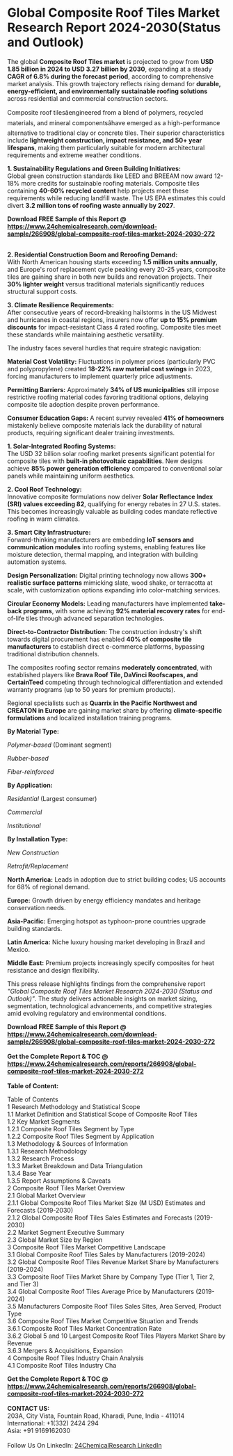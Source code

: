 <h1>Global Composite Roof Tiles Market Research Report 2024-2030(Status and Outlook)</h1><p>The global <strong>Composite Roof Tiles market</strong> is projected to grow from <strong>USD 1.85 billion in 2024 to USD 3.27 billion by 2030</strong>, expanding at a steady <strong>CAGR of 6.8% during the forecast period</strong>, according to comprehensive market analysis. This growth trajectory reflects rising demand for <strong>durable, energy-efficient, and environmentally sustainable roofing solutions</strong> across residential and commercial construction sectors.</p><p>Composite roof tilesâengineered from a blend of polymers, recycled materials, and mineral componentsâhave emerged as a high-performance alternative to traditional clay or concrete tiles. Their superior characteristics include <strong>lightweight construction, impact resistance, and 50+ year lifespans</strong>, making them particularly suitable for modern architectural requirements and extreme weather conditions.</p><p><strong>1. Sustainability Regulations and Green Building Initiatives:</strong><br>
Global green construction standards like LEED and BREEAM now award 12-18% more credits for sustainable roofing materials. Composite tiles containing <strong>40-60% recycled content</strong> help projects meet these requirements while reducing landfill waste. The US EPA estimates this could divert <strong>3.2 million tons of roofing waste annually by 2027</strong>.</p><div><b>Download FREE Sample of this Report @ 
            <a href="https://www.24chemicalresearch.com/download-sample/266908/global-composite-roof-tiles-market-2024-2030-272">
            https://www.24chemicalresearch.com/download-sample/266908/global-composite-roof-tiles-market-2024-2030-272</a></b></div><br><p><strong>2. Residential Construction Boom and Reroofing Demand:</strong><br>
With North American housing starts exceeding <strong>1.5 million units annually</strong>, and Europe's roof replacement cycle peaking every 20-25 years, composite tiles are gaining share in both new builds and renovation projects. Their <strong>30% lighter weight</strong> versus traditional materials significantly reduces structural support costs.</p><p><strong>3. Climate Resilience Requirements:</strong><br>
After consecutive years of record-breaking hailstorms in the US Midwest and hurricanes in coastal regions, insurers now offer <strong>up to 15% premium discounts</strong> for impact-resistant Class 4 rated roofing. Composite tiles meet these standards while maintaining aesthetic versatility.</p><p>The industry faces several hurdles that require strategic navigation:</p><p><strong>Material Cost Volatility:</strong> Fluctuations in polymer prices (particularly PVC and polypropylene) created <strong>18-22% raw material cost swings</strong> in 2023, forcing manufacturers to implement quarterly price adjustments.</p><p><strong>Permitting Barriers:</strong> Approximately <strong>34% of US municipalities</strong> still impose restrictive roofing material codes favoring traditional options, delaying composite tile adoption despite proven performance.</p><p><strong>Consumer Education Gaps:</strong> A recent survey revealed <strong>41% of homeowners</strong> mistakenly believe composite materials lack the durability of natural products, requiring significant dealer training investments.</p><p><strong>1. Solar-Integrated Roofing Systems:</strong><br>
The USD 32 billion solar roofing market presents significant potential for composite tiles with <strong>built-in photovoltaic capabilities</strong>. New designs achieve <strong>85% power generation efficiency</strong> compared to conventional solar panels while maintaining uniform aesthetics.</p><p><strong>2. Cool Roof Technology:</strong><br>
Innovative composite formulations now deliver <strong>Solar Reflectance Index (SRI) values exceeding 82</strong>, qualifying for energy rebates in 27 U.S. states. This becomes increasingly valuable as building codes mandate reflective roofing in warm climates.</p><p><strong>3. Smart City Infrastructure:</strong><br>
Forward-thinking manufacturers are embedding <strong>IoT sensors and communication modules</strong> into roofing systems, enabling features like moisture detection, thermal mapping, and integration with building automation systems.</p><p><strong>Design Personalization:</strong> Digital printing technology now allows <strong>300+ realistic surface patterns</strong> mimicking slate, wood shake, or terracotta at scale, with customization options expanding into color-matching services.</p><p><strong>Circular Economy Models:</strong> Leading manufacturers have implemented <strong>take-back programs</strong>, with some achieving <strong>92% material recovery rates</strong> for end-of-life tiles through advanced separation technologies.</p><p><strong>Direct-to-Contractor Distribution:</strong> The construction industry's shift towards digital procurement has enabled <strong>40% of composite tile manufacturers</strong> to establish direct e-commerce platforms, bypassing traditional distribution channels.</p><p>The composites roofing sector remains <strong>moderately concentrated</strong>, with established players like <strong>Brava Roof Tile, DaVinci Roofscapes, and CertainTeed</strong> competing through technological differentiation and extended warranty programs (up to 50 years for premium products).</p><p>Regional specialists such as <strong>Quarrix in the Pacific Northwest and CREATON in Europe</strong> are gaining market share by offering <strong>climate-specific formulations</strong> and localized installation training programs.</p><p><strong>By Material Type:</strong></p><p><em>Polymer-based</em> (Dominant segment)</p><p><em>Rubber-based</em></p><p><em>Fiber-reinforced</em></p><p><strong>By Application:</strong></p><p><em>Residential</em> (Largest consumer)</p><p><em>Commercial</em></p><p><em>Institutional</em></p><p><strong>By Installation Type:</strong></p><p><em>New Construction</em></p><p><em>Retrofit/Replacement</em></p><p><strong>North America:</strong> Leads in adoption due to strict building codes; US accounts for 68% of regional demand.</p><p><strong>Europe:</strong> Growth driven by energy efficiency mandates and heritage conservation needs.</p><p><strong>Asia-Pacific:</strong> Emerging hotspot as typhoon-prone countries upgrade building standards.</p><p><strong>Latin America:</strong> Niche luxury housing market developing in Brazil and Mexico.</p><p><strong>Middle East:</strong> Premium projects increasingly specify composites for heat resistance and design flexibility.</p><p>This press release highlights findings from the comprehensive report <em>"Global Composite Roof Tiles Market Research 2024-2030 (Status and Outlook)"</em>. The study delivers actionable insights on market sizing, segmentation, technological advancements, and competitive strategies amid evolving regulatory and environmental conditions.</p><div><b>Download FREE Sample of this Report @ 
            <a href="https://www.24chemicalresearch.com/download-sample/266908/global-composite-roof-tiles-market-2024-2030-272">
            https://www.24chemicalresearch.com/download-sample/266908/global-composite-roof-tiles-market-2024-2030-272</a></b></div><br><div><b>Get the Complete Report & TOC @ 
            <a href="https://www.24chemicalresearch.com/reports/266908/global-composite-roof-tiles-market-2024-2030-272">
            https://www.24chemicalresearch.com/reports/266908/global-composite-roof-tiles-market-2024-2030-272</a></b></div><br>
            <b>Table of Content:</b><p>Table of Contents<br />
1 Research Methodology and Statistical Scope<br />
1.1 Market Definition and Statistical Scope of Composite Roof Tiles<br />
1.2 Key Market Segments<br />
1.2.1 Composite Roof Tiles Segment by Type<br />
1.2.2 Composite Roof Tiles Segment by Application<br />
1.3 Methodology & Sources of Information<br />
1.3.1 Research Methodology<br />
1.3.2 Research Process<br />
1.3.3 Market Breakdown and Data Triangulation<br />
1.3.4 Base Year<br />
1.3.5 Report Assumptions & Caveats<br />
2 Composite Roof Tiles Market Overview<br />
2.1 Global Market Overview<br />
2.1.1 Global Composite Roof Tiles Market Size (M USD) Estimates and Forecasts (2019-2030)<br />
2.1.2 Global Composite Roof Tiles Sales Estimates and Forecasts (2019-2030)<br />
2.2 Market Segment Executive Summary<br />
2.3 Global Market Size by Region<br />
3 Composite Roof Tiles Market Competitive Landscape<br />
3.1 Global Composite Roof Tiles Sales by Manufacturers (2019-2024)<br />
3.2 Global Composite Roof Tiles Revenue Market Share by Manufacturers (2019-2024)<br />
3.3 Composite Roof Tiles Market Share by Company Type (Tier 1, Tier 2, and Tier 3)<br />
3.4 Global Composite Roof Tiles Average Price by Manufacturers (2019-2024)<br />
3.5 Manufacturers Composite Roof Tiles Sales Sites, Area Served, Product Type<br />
3.6 Composite Roof Tiles Market Competitive Situation and Trends<br />
3.6.1 Composite Roof Tiles Market Concentration Rate<br />
3.6.2 Global 5 and 10 Largest Composite Roof Tiles Players Market Share by Revenue<br />
3.6.3 Mergers & Acquisitions, Expansion<br />
4 Composite Roof Tiles Industry Chain Analysis<br />
4.1 Composite Roof Tiles Industry Cha</p><div><b>Get the Complete Report & TOC @ 
            <a href="https://www.24chemicalresearch.com/reports/266908/global-composite-roof-tiles-market-2024-2030-272">
            https://www.24chemicalresearch.com/reports/266908/global-composite-roof-tiles-market-2024-2030-272</a></b></div><br><b>CONTACT US:</b><br>
            203A, City Vista, Fountain Road, Kharadi, Pune, India - 411014<br>
            International: +1(332) 2424 294<br>
            Asia: +91 9169162030 <br><br>
            Follow Us On LinkedIn: <a href="https://www.linkedin.com/company/24chemicalresearch/">24ChemicalResearch LinkedIn</a>